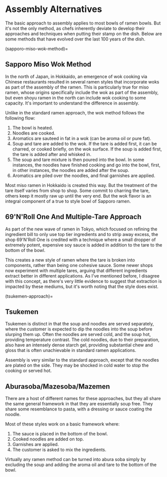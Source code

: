 # Assembly Alternatives 

The basic approach to assembly applies to most bowls of ramen bowls. But it's
not the only method, as chefs inherently deviate to develop their approaches and
techniques when putting their stamp on the dish. Below are some methods that
have evolved over the last 100 years of the dish. 

(sapporo-miso-wok-method)=
## Sapporo Miso Wok Method 

In the north of Japan, in Hokkaido, an emergence of wok cooking via Chinese
restaurants resulted in several ramen styles that incorporate woks as part of
the assembly of the ramen. This is particularly true for miso ramen, whose
origins specifically include the wok as part of the assembly, but even shoyu
ramen in the north can include wok cooking to some capacity. It's important to
understand the difference in assembly. 

Unlike in the standard ramen approach, the wok method follows the following
flow: 

1. The bowl is heated.
2. Noodles are cooked.
3. Aromatics are sauteed in fat in a wok (can be aroma oil or pure fat). 
4. Soup and tare are added to the wok. If the tare is added first, it can be
   charred, or cooked briefly, on the wok surface. If the soup is added first,
   the tare is added after and whisked in.
5. The soup and tare mixture is then poured into the bowl. In some instances,
   the noodles have finished cooking and go into the bowl, first, in other
   instances, the noodles are added after the soup. 
6. Aromatics are piled over the noodles, and final garnishes are applied.

Most miso ramen in Hokkaido is created this way. But the treatment of the tare
itself varies from shop to shop. Some commit to charring the tare, others keep
it mostly raw up until the very end. But the wok flavor is an integral component
of a true to style bowl of Sapporo ramen. 

## 69'N'Roll One And Multiple-Tare Approach

As part of the new wave of ramen in Tokyo, which focused on refining the
ingredient bill to only use top tier ingredients and to strip away excess, the
shop 69'N'Roll One is credited with a technique where a small dropper of
extremely potent, expensive soy sauce is added in addition to the tare to the
bottom of the bowl. 

This creates a new style of ramen where the tare is broken into components,
rather than being one cohesive sauce. Some newer shops now experiment with
multiple tares, arguing that different ingredients extract better in different
applications. As I've mentioned before, I disagree with this concept, as there's
very little evidence to suggest that extraction is impacted by these mediums,
but it's worth noting that the style does exist.

(tsukemen-approach)=
## Tsukemen

Tsukemen is distinct in that the soup and noodles are served separately, where
the customer is expected to dip the noodles into the soup before slurping them
up. Often the noodles are served cold, and the soup hot, providing temperature
contrast. The cold noodles, due to their preparation, also have an intensely
dense starch gel, providing substantial chew and gloss that is often
unachievable in standard ramen applications. 

Assembly is very similar to the standard approach, except that the noodles are
plated on the side. They may be shocked in cold water to stop the cooking or
served hot. 

## Aburasoba/Mazesoba/Mazemen

There are a host of different names for these approaches, but they all share the
same general framework in that they are essentially soup free. They share some
resemblance to pasta, with a dressing or sauce coating the noodle. 

Most of these styles work on a basic framework where: 

1. The sauce is placed in the bottom of the bowl.
2. Cooked noodles are added on top.
3. Garnishes are applied.
4. The customer is asked to mix the ingredients.

Virtually any ramen method can be turned into abura soba simply by excluding the
soup and adding the aroma oil and tare to the bottom of the bowl. 
